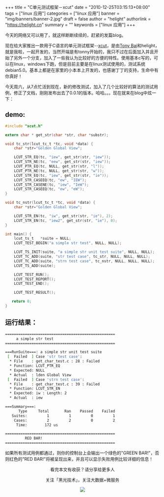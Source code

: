 +++
title = "C单元测试框架－xcut"
date = "2010-12-25T03:15:13+08:00"
tags = ["linux 应用"]
categories = ["linux 应用"]
banner = "img/banners/banner-2.jpg"
draft = false
author = "helight"
authorlink = "https://helight.cn"
summary = ""
keywords = ["linux 应用"]
+++

今天的网络又可以用了，就这样断断续续的，赶紧的发篇blog。

现在给大家推出一款用于C语言的单元测试框架--[xcut](http://code.google.com/p/xcut)，是由[Tony Bai](http://bigwhite.blogbus.com/)和helight，就是我啦，一起开发的，当然开端是有tonny开始的，我只不过在后面加入并且开始了另外一个分支，加入了一些我认为比较好的方便的特性。使用基本c写的，可以在linux，windows下跑，但是目前主要是在linux测试使用的，测试系统debian5.0。基本上都是在家里的小本本上开发的，也感谢丁丁的支持，生命中有你真好！
 <!--more-->

今天周六，从7点忙活到现在，新的修改测试，加入了几个比较好的算法的测试用例，修正了文档，刚刚发布出去了0.0.1的版本。哈哈。。。现在就来在blog中炫一下：

## demo:
```c
#include "xcut.h"

extern char * get_str(char *str, char *substr);

void tc_str(lcut_tc_t *tc, void *data) {
    char *str="Golden Global View";

    LCUT_STR_EQ(tc, "iew", get_str(str, "iew"));
    LCUT_STR_NE(tc, "eew", get_str(str, "iew"));
    LCUT_PTR_EQ(tc, NULL, get_str(str, "l"));
    LCUT_PTR_NE(tc, NULL, get_str(str, "w"));
    LCUT_STR_EQ(tc, "iew", get_str(str, "ie"));
    LCUT_STR_CASEEQ(tc, "ew", "IEW");
    LCUT_STR_CASENE(tc, "iew", "IeW");
    LCUT_STR_CASEEQ(tc, "ew", "eW");
}

void tc_nstr(lcut_tc_t *tc, void *data) {
    char *str="Golden Global View";

    LCUT_STR_EN(tc, "iw", get_str(str, "ie"), 2);
    LCUT_STR_EN(tc, "iew2", get_str(str, "ie"), 0);
}

int main() {
    lcut_ts_t   *suite = NULL;
    LCUT_TEST_BEGIN("a simple str test", NULL, NULL);

    LCUT_TS_INIT(suite, "a simple str unit test suite", NULL, NULL);
    LCUT_TC_ADD(suite, "str test case", tc_str, NULL, NULL, NULL);
    LCUT_TC_ADD(suite, "strn test case", tc_nstr, NULL, NULL, NULL);
    LCUT_TS_ADD(suite);

    LCUT_TEST_RUN();
    LCUT_TEST_REPORT();
    LCUT_TEST_END();

    LCUT_TEST_RESULT();

   return 0;
}
```
## 运行结果：
```sh
==================================================
	 a simple str test 
==================================================

===RunSuite===: a simple str unit test suite 
 [  Failed  ] Case 'str test case':
  * File    : get_char_test.c : 28 : Failed
  * Function: LCUT_PTR_EQ  
  * Expected: NULL 
  * Actual  : lden Global View 
 [  Failed  ] Case 'strn test case':
  * File    : get_char_test.c : 39 : Failed
  * Function: LCUT_STR_EN  
  * Expected: iw : Length: 2 
  * Actual  : iew 

===Summary===:
      Type     Total       Ran    Passed    Failed
   Suites:         1         1         0         1
    Cases:         2         2         0         2
     Time:        172 us

==================================================
		 RED BAR!  
==================================================
```

如果所有测试用例都通过，则你的控制台上会输出一个绿色的"GREEN BAR!"，否则红色的"RED BAR!"将被呈现出来，并且可以显示失败用例比较详细的信息！

<center>
看完本文有收获？请分享给更多人<br>

关注「黑光技术」，关注大数据+微服务<br>

![](/img/qrcode_helight_tech.jpg)
</center>
